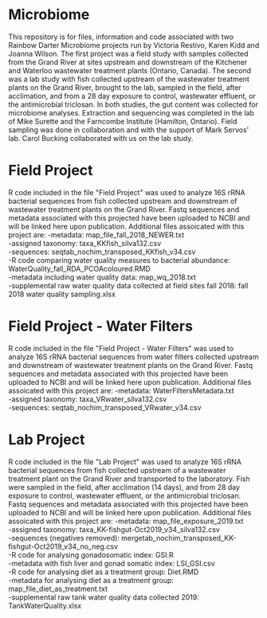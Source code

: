 # Microbiome
This repository is for files, information and code associated with two Rainbow Darter Microbiome projects run by Victoria Restivo, Karen Kidd and Joanna Wilson.  The first project was a field study with samples collected from the Grand River at sites upstream and downstream of the Kitchener and Waterloo wastewater treatment plants (Ontario, Canada).  The second was a lab study with fish collected upstream of the wastewater treatment plants on the Grand River, brought to the lab, sampled in the field, after acclimation, and from a 28 day exposure to control, wastewater effluent, or the antimicrobial triclosan.  In both studies, the gut content was collected for microbiome analyses.  Extraction and sequencing was completed in the lab of Mike Surette and the Farncombe Institute (Hamilton, Ontario).  Field sampling was done in collaboration and with the support of Mark Servos' lab.  Carol Bucking collaborated with us on the lab study. 

# Field Project
R code included in the file "Field Project" was used to analyze 16S rRNA bacterial sequences from fish collected upstream and downstream of wastewater treatment plants on the Grand River. Fastq sequences and metadata associated with this projected have been uploaded to NCBI and will be linked here upon publication. Additional files assoicated with this project are: 
-metadata: map_file_fall_2018_NEWER.txt  
-assigned taxonomy: taxa_KKfish_silva132.csv  
-sequences: seqtab_nochim_transposed_KKfish_v34.csv  
-R code comparing water quality measures to bacterial abundance: WaterQuality_fall_RDA_PCOAcoloured.RMD  
-metadata including water quality data: map_wq_2018.txt  
-supplemental raw water quality data collected at field sites fall 2018: fall 2018 water quality sampling.xlsx

# Field Project - Water Filters
R code included in the file "Field Project - Water Filters" was used to analyze 16S rRNA bacterial sequences from water filters collected upstream and downstream of wastewater treatment plants on the Grand River. Fastq sequences and metadata associated with this projected have been uploaded to NCBI and will be linked here upon publication. Additional files assoicated with this project are: 
-metadata: WaterFiltersMetadata.txt  
-assigned taxonomy: taxa_VRwater_silva132.csv  
-sequences: seqtab_nochim_transposed_VRwater_v34.csv  

# Lab Project
R code included in the file "Lab Project" was used to analyze 16S rRNA bacterial sequences from fish collected upstream of a wastewater treatment plant on the Grand River and transported to the laboratory. Fish were sampled in the field, after acclimation (14 days), and from 28 day exposure to control, wastewater effluent, or the antimicrobial triclosan. Fastq sequences and metadata associated with this projected have been uploaded to NCBI and will be linked here upon publication. Additional files assoicated with this project are:
-metadata: map_file_exposure_2019.txt  
-assigned taxonomy: taxa_KK-fishgut-Oct2019_v34_silva132.csv  
-sequences (negatives removed): mergetab_nochim_transposed_KK-fishgut-Oct2019_v34_no_neg.csv  
-R code for analysing gonadosomatic index: GSI.R  
-metadata with fish liver and gonad somatic index: LSI_GSI.csv  
-R code for analysing diet as a treatment group: Diet.RMD  
-metadata for analysing diet as a treatment group: map_file_diet_as_treatment.txt  
-supplemental raw tank water quality data collected 2019: TankWaterQuality.xlsx  
